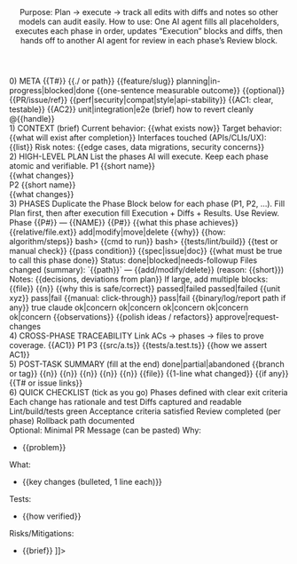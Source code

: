 <TaskTemplate>
  <Header>
    <Title>TASK: {{TITLE}}</Title>
    <Overview>
      <Purpose>
        <Label>Purpose:</Label>
        <Text>Plan → execute → track all edits with diffs and notes so other models can audit easily.</Text>
      </Purpose>
      <Usage>
        <Label>How to use:</Label>
        <Text>One AI agent fills all placeholders, executes each phase in order, updates “Execution” blocks and diffs, then hands off to another AI agent for review in each phase’s Review block.</Text>
      </Usage>
    </Overview>
  </Header>
  <Section id="meta">
    <Heading>0) META</Heading>
    <MetaTemplate>
      <TaskId>{{T#}}</TaskId>
      <Title>{{TITLE}}</Title>
      <RepoRoot>{{./ or path}}</RepoRoot>
      <Branch>{{feature/slug}}</Branch>
      <Status>planning|in-progress|blocked|done</Status>
      <Goal>{{one-sentence measurable outcome}}</Goal>
      <NonGoals>
        <Item>{{optional}}</Item>
      </NonGoals>
      <Dependencies>
        <Item>{{PR/issue/ref}}</Item>
      </Dependencies>
      <Constraints>
        <Item>{{perf|security|compat|style|api-stability}}</Item>
      </Constraints>
      <AcceptanceCriteria>
        <Criterion>{{AC1: clear, testable}}</Criterion>
        <Criterion>{{AC2}}</Criterion>
      </AcceptanceCriteria>
      <TestStrategy>unit|integration|e2e (brief)</TestStrategy>
      <Rollback>how to revert cleanly</Rollback>
      <Owner>@{{handle}}</Owner>
    </MetaTemplate>
  </Section>
  <Section id="context">
    <Heading>1) CONTEXT (brief)</Heading>
    <List type="bullet">
      <Item>
        <Label>Current behavior:</Label>
        <Text>{{what exists now}}</Text>
      </Item>
      <Item>
        <Label>Target behavior:</Label>
        <Text>{{what will exist after completion}}</Text>
      </Item>
      <Item>
        <Label>Interfaces touched (APIs/CLIs/UX):</Label>
        <Text>{{list}}</Text>
      </Item>
      <Item>
        <Label>Risk notes:</Label>
        <Text>{{edge cases, data migrations, security concerns}}</Text>
      </Item>
    </List>
  </Section>
  <Section id="high_level_plan">
    <Heading>2) HIGH-LEVEL PLAN</Heading>
    <Instruction>List the phases AI will execute. Keep each phase atomic and verifiable.</Instruction>
    <PhasesTemplate>
      <Phase>
        <Id>P1</Id>
        <Name>{{short name}}</Name>
        <Summary>{{what changes}}</Summary>
      </Phase>
      <Phase>
        <Id>P2</Id>
        <Name>{{short name}}</Name>
        <Summary>{{what changes}}</Summary>
      </Phase>
    </PhasesTemplate>
  </Section>
  <Section id="phases">
    <Heading>3) PHASES</Heading>
    <Callout>Duplicate the Phase Block below for each phase (P1, P2, …). Fill Plan first, then after execution fill Execution + Diffs + Results. Use Review.</Callout>
    <PhaseTemplate>
      <PhaseHeading>Phase {{P#}} — {{NAME}}</PhaseHeading>
      <Subsection id="3.1">
        <Title>3.1 Plan (to be written <Emphasis>before</Emphasis> editing)</Title>
        <PhasePlanTemplate>
          <PhaseId>{{P#}}</PhaseId>
          <Intent>{{what this phase achieves}}</Intent>
          <Edits>
            <Edit>
              <Path>{{relative/file.ext}}</Path>
              <Operation>add|modify|move|delete</Operation>
              <Rationale>{{why}}</Rationale>
              <Method>{{how: algorithm/steps}}</Method>
            </Edit>
          </Edits>
          <Commands>
            <Command>bash&gt; {{cmd to run}}</Command>
            <Command>bash&gt; {{tests/lint/build}}</Command>
          </Commands>
          <TestsExpected>
            <Test>
              <Name>{{test or manual check}}</Name>
              <Expectation>{{pass condition}}</Expectation>
            </Test>
          </TestsExpected>
          <Links>
            <Link>{{spec|issue|doc}}</Link>
          </Links>
          <ExitCriteria>
            <Criterion>{{what must be true to call this phase done}}</Criterion>
          </ExitCriteria>
        </PhasePlanTemplate>
      </Subsection>
      <Subsection id="3.2">
        <Title>3.2 Execution (filled <Emphasis>after</Emphasis> editing)</Title>
        <List type="bullet">
          <Item>
            <Label>Status:</Label>
            <Text>done|blocked|needs-followup</Text>
          </Item>
          <Item>
            <Label>Files changed (summary):</Label>
            <NestedList type="bullet">
              <Item>`{{path}}` — {{add/modify/delete}} (reason: {{short}})</Item>
            </NestedList>
          </Item>
          <Item>
            <Label>Notes:</Label>
            <Text>{{decisions, deviations from plan}}</Text>
          </Item>
        </List>
      </Subsection>
      <Subsection id="3.3">
        <Title>3.3 Diffs (one unified patch block per file)</Title>
        <CodeBlock language="diff"><![CDATA[
# {{relative/file.ext}}
@@ {{hunk header}} @@
- {{old line}}
+ {{new line}}
]]></CodeBlock>
        <Callout>If large, add multiple blocks:</Callout>
        <CodeBlock language="diff"><![CDATA[
# {{another/file.ext}}
@@ ...
- ...
+ ...
]]></CodeBlock>
      </Subsection>
      <Subsection id="3.4">
        <Title>3.4 Inline Comments Added in Code (if any)</Title>
        <InlineCommentsTemplate>
          <Comment>
            <Path>{{file}}</Path>
            <Line>{{n}}</Line>
            <Explanation>{{why this is safe/correct}}</Explanation>
          </Comment>
        </InlineCommentsTemplate>
      </Subsection>
      <Subsection id="3.5">
        <Title>3.5 Results</Title>
        <ResultsTemplate>
          <Build>passed|failed</Build>
          <Lint>passed|failed</Lint>
          <Tests>
            <Test>
              <Name>{{unit xyz}}</Name>
              <Result>pass|fail</Result>
            </Test>
            <Test>
              <Name>{{manual: click-through}}</Name>
              <Result>pass|fail</Result>
            </Test>
          </Tests>
          <Artifacts>
            <Item>{{binary/log/report path if any}}</Item>
          </Artifacts>
          <MeetsExitCriteria>true</MeetsExitCriteria>
        </ResultsTemplate>
      </Subsection>
      <Subsection id="3.6">
        <Title>3.6 Review</Title>
        <ReviewTemplate>
          <Reviewer>claude</Reviewer>
          <Checklist>
            <Item name="correctness">ok|concern</Item>
            <Item name="safety/security">ok|concern</Item>
            <Item name="style/consistency">ok|concern</Item>
            <Item name="test_coverage">ok|concern</Item>
            <Item name="perf/regression">ok|concern</Item>
          </Checklist>
          <Findings>
            <Item>{{observations}}</Item>
          </Findings>
          <Suggestions>
            <Item>{{polish ideas / refactors}}</Item>
          </Suggestions>
          <Verdict>approve|request-changes</Verdict>
        </ReviewTemplate>
      </Subsection>
    </PhaseTemplate>
  </Section>
  <Section id="traceability">
    <Heading>4) CROSS-PHASE TRACEABILITY</Heading>
    <Instruction>Link ACs → phases → files to prove coverage.</Instruction>
    <TraceabilityTemplate>
      <Trace>
        <AcceptanceCriterion>{{AC1}}</AcceptanceCriterion>
        <Phases>
          <Phase>P1</Phase>
          <Phase>P3</Phase>
        </Phases>
        <Files>
          <File>{{src/a.ts}}</File>
          <File>{{tests/a.test.ts}}</File>
        </Files>
        <Verification>{{how we assert AC1}}</Verification>
      </Trace>
    </TraceabilityTemplate>
  </Section>
  <Section id="post_task_summary">
    <Heading>5) POST-TASK SUMMARY (fill at the end)</Heading>
    <PostTaskSummaryTemplate>
      <TaskStatus>done|partial|abandoned</TaskStatus>
      <MergedTo>{{branch or tag}}</MergedTo>
      <Delta>
        <FilesAdded>{{n}}</FilesAdded>
        <FilesModified>{{n}}</FilesModified>
        <FilesDeleted>{{n}}</FilesDeleted>
        <LocAdded>{{n}}</LocAdded>
        <LocRemoved>{{n}}</LocRemoved>
      </Delta>
      <KeyDiffRefs>
        <Reference>
          <Path>{{file}}</Path>
          <Gist>{{1-line what changed}}</Gist>
        </Reference>
      </KeyDiffRefs>
      <RemainingRisks>
        <Item>{{if any}}</Item>
      </RemainingRisks>
      <Followups>
        <Item>{{T# or issue links}}</Item>
      </Followups>
    </PostTaskSummaryTemplate>
  </Section>
  <Section id="checklist">
    <Heading>6) QUICK CHECKLIST (tick as you go)</Heading>
    <Checklist>
      <Item status="pending">Phases defined with clear exit criteria</Item>
      <Item status="pending">Each change has rationale and test</Item>
      <Item status="pending">Diffs captured and readable</Item>
      <Item status="pending">Lint/build/tests green</Item>
      <Item status="pending">Acceptance criteria satisfied</Item>
      <Item status="pending">Review completed (per phase)</Item>
      <Item status="pending">Rollback path documented</Item>
    </Checklist>
  </Section>
  <Section id="pr_message">
    <Heading>Optional: Minimal PR Message (can be pasted)</Heading>
    <CodeBlock language="markdown"><![CDATA[
Title: {{T#}} {{TITLE}}

Why:
- {{problem}}

What:
- {{key changes (bulleted, 1 line each)}}

Tests:
- {{how verified}}

Risks/Mitigations:
- {{brief}}
]]></CodeBlock>
  </Section>
</TaskTemplate>
